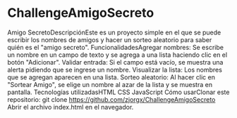 # ChallengeAmigoSecreto
Amigo SecretoDescripciónEste es un proyecto simple en el que se puede escribir los nombres de amigos y hacer un sorteo aleatorio para saber quién es el "amigo secreto".
FuncionalidadesAgregar nombres: Se escribe un nombre en un campo de texto y se agrega a una lista haciendo clic en el botón "Adicionar".
Validar entrada: Si el campo está vacío, se muestra una alerta pidiendo que se ingrese un nombre.
Visualizar la lista: Los nombres que se agregan aparecen en una lista.
Sorteo aleatorio: Al hacer clic en "Sortear Amigo", se elige un nombre al azar de la lista y se muestra en pantalla.
Tecnologías utilizadasHTML
CSS
JavaScript
Cómo usarClonar este repositorio:
git clone https://github.com/zjorgx/ChallengeAmigoSecreto Abrir el archivo index.html en el navegador.
